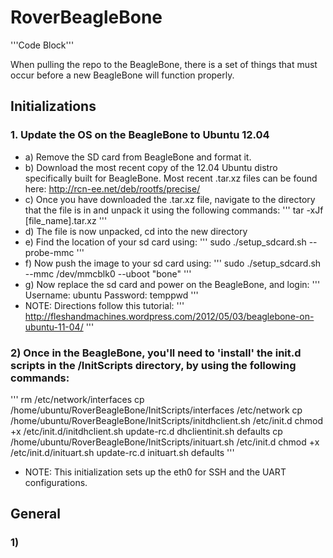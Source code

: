 RoverBeagleBone
===============

'''Code Block'''


When pulling the repo to the BeagleBone, there is a set of things that
must occur before a new BeagleBone will function properly.

## Initializations
### 1. Update the OS on the BeagleBone to Ubuntu 12.04
* a) Remove the SD card from BeagleBone and format it.
* b) Download the most recent copy of the 12.04 Ubuntu distro specifically built for BeagleBone. Most recent .tar.xz files can be found here:
	http://rcn-ee.net/deb/rootfs/precise/
* c) Once you have downloaded the .tar.xz file, navigate to the directory that the file is in and unpack it using the following commands:
'''
tar -xJf [file_name].tar.xz
'''
* d) The file is now unpacked, cd into the new directory
* e) Find the location of your sd card using:
'''
sudo ./setup_sdcard.sh --probe-mmc
'''
* f) Now push the image to your sd card using:
'''
sudo ./setup_sdcard.sh --mmc /dev/mmcblk0 --uboot "bone"
'''
* g) Now replace the sd card and power on the BeagleBone, and login:
'''
Username: ubuntu
Password: temppwd
'''
* NOTE: Directions follow this tutorial:
'''
http://fleshandmachines.wordpress.com/2012/05/03/beaglebone-on-ubuntu-11-04/
'''
### 2) Once in the BeagleBone, you'll need to 'install' the init.d scripts in the /InitScripts directory, by using the following commands:
'''
rm /etc/network/interfaces
cp /home/ubuntu/RoverBeagleBone/InitScripts/interfaces /etc/network
cp /home/ubuntu/RoverBeagleBone/InitScripts/initdhclient.sh /etc/init.d
chmod +x /etc/init.d/initdhclient.sh
update-rc.d dhclientinit.sh defaults
cp /home/ubuntu/RoverBeagleBone/InitScripts/inituart.sh /etc/init.d
chmod +x /etc/init.d/inituart.sh
update-rc.d inituart.sh defaults
'''
* NOTE: This initialization sets up the eth0 for SSH and the UART configurations.

## General
### 1) 
